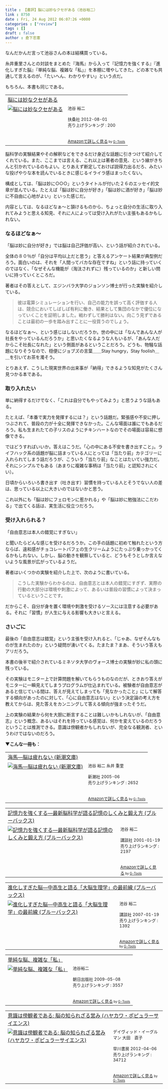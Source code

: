 ```yaml
---
title : 【書評】脳には妙なクセがある（池谷裕二）
link : 8750
date : Fri, 24 Aug 2012 06:07:26 +0000
categories : ["review"]
tags : []
draft : false
author : 倉下忠憲
---
```


なんだかんだ言って池谷さんの本は結構買っている。

糸井重里さんとの対談をまとめた『海馬』から入って『記憶力を強くする』『進化しすぎた脳』『単純な脳、複雑な「私」』を本棚に増やしてきた。どの本でも共通して言えるのが、「たいへん、わかりやすい」という点だ。

もちろん、本書も同じである。

<table  border="0" cellpadding="5"><tr><td colspan="2"><a href="http://www.amazon.co.jp/%E8%84%B3%E3%81%AB%E3%81%AF%E5%A6%99%E3%81%AA%E3%82%AF%E3%82%BB%E3%81%8C%E3%81%82%E3%82%8B-%E6%B1%A0%E8%B0%B7-%E8%A3%95%E4%BA%8C/dp/4594065252%3FSubscriptionId%3D15SMZCTB9V8NGR2TW082%26tag%3Drashita1000-22%26linkCode%3Dxm2%26camp%3D2025%26creative%3D165953%26creativeASIN%3D4594065252" target="_blank">脳には妙なクセがある</a><img src="http://www.assoc-amazon.jp/e/ir?t=rashita1000-22&l=ur2&o=9" width="1" height="1" style="border: none;" alt="" /></td></tr><tr><td valign="top"><a href="http://www.amazon.co.jp/%E8%84%B3%E3%81%AB%E3%81%AF%E5%A6%99%E3%81%AA%E3%82%AF%E3%82%BB%E3%81%8C%E3%81%82%E3%82%8B-%E6%B1%A0%E8%B0%B7-%E8%A3%95%E4%BA%8C/dp/4594065252%3FSubscriptionId%3D15SMZCTB9V8NGR2TW082%26tag%3Drashita1000-22%26linkCode%3Dxm2%26camp%3D2025%26creative%3D165953%26creativeASIN%3D4594065252" target="_blank"><img src="http://ecx.images-amazon.com/images/I/51v0CFyRRYL._SL160_.jpg" border="0" alt="脳には妙なクセがある" /></a></td><td valign="top"><font size="-1">池谷 裕二 <br /><br />扶桑社  2012-08-01<br />売り上げランキング : 200<br /><br /><br /><a href="http://www.amazon.co.jp/%E8%84%B3%E3%81%AB%E3%81%AF%E5%A6%99%E3%81%AA%E3%82%AF%E3%82%BB%E3%81%8C%E3%81%82%E3%82%8B-%E6%B1%A0%E8%B0%B7-%E8%A3%95%E4%BA%8C/dp/4594065252%3FSubscriptionId%3D15SMZCTB9V8NGR2TW082%26tag%3Drashita1000-22%26linkCode%3Dxm2%26camp%3D2025%26creative%3D165953%26creativeASIN%3D4594065252" target="_blank">Amazonで詳しく見る</a></font><font size="-2"> by <a href="http://www.goodpic.com/mt/aws/index.html" >G-Tools</a></font></td></tr></table>

脳科学の実験結果やその解釈などをできるだけ身近な話題に引きつけて紹介してくれている。また、ここまでは言える、これ以上は著者の意見、という線がきちんと引かれているのもよい。とりあえず断定しておけば説得力出るだろ、みたいな投げやりな本を読んでいるときに感じるイライラ感はまったくない。


構成としては、「脳は妙に○○○」というタイトルが付いた２６のエッセイ的文章が並んでいる。たとえば「脳は妙に自分が好き」「脳は妙に酒が好き」「脳は妙に不自由に心地がよい」といった感じだ。

内容としては、なるほどなぁ〜と頷けるものから、ちょっと自分の生活に取り入れてみようと思える知見、それに人によっては受け入れがたい主張もあるかもしれない。

<h3>なるほどなぁ〜</h3>
「脳は妙に自分が好き」では脳は自己評価が高い、という話が紹介されている。

全体の８０％が「自分は平均以上だと思う」と答えるアンケート結果が典型例だろう。面白いのは、それを「人間ってバカな存在ですね」という話に持っていくのではなく、「なぜそんな機能が（淘汰されずに）残っているのか」と新しい問いに持っていくところだ。

著者はその答えとして、エジンバラ大学のジョンソン博士が行った実験を紹介している。

<blockquote>
彼は電算シミュレーションを行い、自己の能力を誤って高く評価する人は、競合においてしばしば有利に働き、結果として集団のなかで優位になっていくことを証明しました。戦わずして勝利はない。向こう見ずであることは最初の一歩を踏み出すことに一役買うのでしょう。
</blockquote>

なるほどなぁ〜、という感じはしないだろうか。世の中には「なんであんな人が社長をやっているんだろうか」と思いたくなるような人もいるが、「あんな人だからこそ社長になれた」という側面があるということだろう。どうも、物騒な話題になりそうなので、穏便にジョブズの言葉＿＿Stay hungry，Stay foolish＿＿を引いてお茶を濁そう。

とりあえず、こうした現実世界の出来事が「納得」できるような知見がたくさん見つかる本である。
<h3>取り入れたい</h3>
単に納得するだけでなく、「これは自分でもやってみよう」と思うような話もある。

たとえば、「本番で実力を発揮するには？」という話題だ。緊張感や不安に押しつぶされて、普段の力が十全に発揮できなかった。こんな場面は誰にでもあるだろう。私も生まれたての子リスのようにチキンハートなのでその場面は容易に想像できる。

ではどうすればいいか。答えはこうだ。「心の中にある不安を書き出すこと」。ライフハック系の話題が脳に詰まっている人にとっては「当たり前」カテゴリーに入れられてしまう話だろうが、こういう「当たり前」なことはたいてい強力だ。それにシンプルでもある（あまりに複雑な事柄は「当たり前」と認知されにくい）。

日頃からいろいろ書き出す（吐き出す）習慣を持っている人とそうでない人の差は、思っている以上に大きいのではないかと思う。

これ以外にも「脳は妙にフェロモンに惹かれる」や「脳は妙に勉強法にこだわる」で出てくる話は、実生活に役立つだろう。
<h3>受け入れられる？</h3>
「自由意志は本人の錯覚にすぎない」

と聞いたらどんな感じを受けるだろうか。この手の話題に初めて触れたという方ならば、違和感がチョコレートパフェの生クリームようにたっぷり乗っかってくるかもしれない。しかし、脳の動きを観察していると、どうもそうとしか言えないような風景が広がっているようだ。

著者はいくつかの実験を紹介した上で、次のように書いている。

<blockquote>
こうした実験からわかるのは、自由意志とは本人の錯覚にすぎず、実際の行動の大部分は環境や刺激によって、あるいは普段の習慣によって決まっているということです。
</blockquote>

だからこそ、自分が身を置く環境や刺激を受けるソースには注意する必要がある。それに「習慣」が人生に与える影響も大きいと言える。

<h3>さいごに</h3>
最後の「自由意志は錯覚」という主張を受け入れると、「じゃあ、なぜそんなものが生まれたのか」という疑問が湧いてくる。たまたま？まあ、そういう答えもアリだろう。

本書の後半で紹介されているミネソタ大学のヴォース博士の実験が妙に私の頭に残っている。

その実験はモニター上で計算問題を解いてもらうものなのだが、ときおり答えがモニターに一瞬見えてしまうプログラムが仕込まれている。被験者が自由意志があると信じている間は、答えが見えてしまっても「見なかったこと」にして解答する傾向があったのに対して、「心に自由意志はない」という決定論の考え方を教えてからは、見た答えをカンニングして答える傾向が強まったそうだ。

上の実験の結果から何を大胆に断言することは難しいかもしれないが、「自由意志」という概念、あるいはそれを持っている感覚は、何かを変えているのだろうということは推測できる。意識は傍観者かもしれないが、完全なる観測者、というわけではないのだろう。

<strong>▼こんな一冊も：</strong>
<table  border="0" cellpadding="5"><tr><td colspan="2"><a href="http://www.amazon.co.jp/%E6%B5%B7%E9%A6%AC%E2%80%95%E8%84%B3%E3%81%AF%E7%96%B2%E3%82%8C%E3%81%AA%E3%81%84-%E6%96%B0%E6%BD%AE%E6%96%87%E5%BA%AB-%E6%B1%A0%E8%B0%B7-%E8%A3%95%E4%BA%8C/dp/4101183147%3FSubscriptionId%3D15SMZCTB9V8NGR2TW082%26tag%3Drashita1000-22%26linkCode%3Dxm2%26camp%3D2025%26creative%3D165953%26creativeASIN%3D4101183147" target="_blank">海馬―脳は疲れない (新潮文庫)</a><img src="http://www.assoc-amazon.jp/e/ir?t=rashita1000-22&l=ur2&o=9" width="1" height="1" style="border: none;" alt="" /></td></tr><tr><td valign="top"><a href="http://www.amazon.co.jp/%E6%B5%B7%E9%A6%AC%E2%80%95%E8%84%B3%E3%81%AF%E7%96%B2%E3%82%8C%E3%81%AA%E3%81%84-%E6%96%B0%E6%BD%AE%E6%96%87%E5%BA%AB-%E6%B1%A0%E8%B0%B7-%E8%A3%95%E4%BA%8C/dp/4101183147%3FSubscriptionId%3D15SMZCTB9V8NGR2TW082%26tag%3Drashita1000-22%26linkCode%3Dxm2%26camp%3D2025%26creative%3D165953%26creativeASIN%3D4101183147" target="_blank"><img src="http://ecx.images-amazon.com/images/I/51TQWTMSJTL._SL160_.jpg" border="0" alt="海馬―脳は疲れない (新潮文庫)" /></a></td><td valign="top"><font size="-1">池谷 裕二 糸井 重里 <br /><br />新潮社  2005-06<br />売り上げランキング : 2652<br /><br /><br /><a href="http://www.amazon.co.jp/%E6%B5%B7%E9%A6%AC%E2%80%95%E8%84%B3%E3%81%AF%E7%96%B2%E3%82%8C%E3%81%AA%E3%81%84-%E6%96%B0%E6%BD%AE%E6%96%87%E5%BA%AB-%E6%B1%A0%E8%B0%B7-%E8%A3%95%E4%BA%8C/dp/4101183147%3FSubscriptionId%3D15SMZCTB9V8NGR2TW082%26tag%3Drashita1000-22%26linkCode%3Dxm2%26camp%3D2025%26creative%3D165953%26creativeASIN%3D4101183147" target="_blank">Amazonで詳しく見る</a></font><font size="-2"> by <a href="http://www.goodpic.com/mt/aws/index.html" >G-Tools</a></font></td></tr></table>

<table  border="0" cellpadding="5"><tr><td colspan="2"><a href="http://www.amazon.co.jp/%E8%A8%98%E6%86%B6%E5%8A%9B%E3%82%92%E5%BC%B7%E3%81%8F%E3%81%99%E3%82%8B%E2%80%95%E6%9C%80%E6%96%B0%E8%84%B3%E7%A7%91%E5%AD%A6%E3%81%8C%E8%AA%9E%E3%82%8B%E8%A8%98%E6%86%B6%E3%81%AE%E3%81%97%E3%81%8F%E3%81%BF%E3%81%A8%E9%8D%9B%E3%81%88%E6%96%B9-%E3%83%96%E3%83%AB%E3%83%BC%E3%83%90%E3%83%83%E3%82%AF%E3%82%B9-%E6%B1%A0%E8%B0%B7-%E8%A3%95%E4%BA%8C/dp/4062573156%3FSubscriptionId%3D15SMZCTB9V8NGR2TW082%26tag%3Drashita1000-22%26linkCode%3Dxm2%26camp%3D2025%26creative%3D165953%26creativeASIN%3D4062573156" target="_blank">記憶力を強くする―最新脳科学が語る記憶のしくみと鍛え方 (ブルーバックス)</a><img src="http://www.assoc-amazon.jp/e/ir?t=rashita1000-22&l=ur2&o=9" width="1" height="1" style="border: none;" alt="" /></td></tr><tr><td valign="top"><a href="http://www.amazon.co.jp/%E8%A8%98%E6%86%B6%E5%8A%9B%E3%82%92%E5%BC%B7%E3%81%8F%E3%81%99%E3%82%8B%E2%80%95%E6%9C%80%E6%96%B0%E8%84%B3%E7%A7%91%E5%AD%A6%E3%81%8C%E8%AA%9E%E3%82%8B%E8%A8%98%E6%86%B6%E3%81%AE%E3%81%97%E3%81%8F%E3%81%BF%E3%81%A8%E9%8D%9B%E3%81%88%E6%96%B9-%E3%83%96%E3%83%AB%E3%83%BC%E3%83%90%E3%83%83%E3%82%AF%E3%82%B9-%E6%B1%A0%E8%B0%B7-%E8%A3%95%E4%BA%8C/dp/4062573156%3FSubscriptionId%3D15SMZCTB9V8NGR2TW082%26tag%3Drashita1000-22%26linkCode%3Dxm2%26camp%3D2025%26creative%3D165953%26creativeASIN%3D4062573156" target="_blank"><img src="http://ecx.images-amazon.com/images/I/51Z7FV7DT0L._SL160_.jpg" border="0" alt="記憶力を強くする―最新脳科学が語る記憶のしくみと鍛え方 (ブルーバックス)" /></a></td><td valign="top"><font size="-1">池谷 裕二 <br /><br />講談社  2001-01-19<br />売り上げランキング : 2197<br /><br /><br /><a href="http://www.amazon.co.jp/%E8%A8%98%E6%86%B6%E5%8A%9B%E3%82%92%E5%BC%B7%E3%81%8F%E3%81%99%E3%82%8B%E2%80%95%E6%9C%80%E6%96%B0%E8%84%B3%E7%A7%91%E5%AD%A6%E3%81%8C%E8%AA%9E%E3%82%8B%E8%A8%98%E6%86%B6%E3%81%AE%E3%81%97%E3%81%8F%E3%81%BF%E3%81%A8%E9%8D%9B%E3%81%88%E6%96%B9-%E3%83%96%E3%83%AB%E3%83%BC%E3%83%90%E3%83%83%E3%82%AF%E3%82%B9-%E6%B1%A0%E8%B0%B7-%E8%A3%95%E4%BA%8C/dp/4062573156%3FSubscriptionId%3D15SMZCTB9V8NGR2TW082%26tag%3Drashita1000-22%26linkCode%3Dxm2%26camp%3D2025%26creative%3D165953%26creativeASIN%3D4062573156" target="_blank">Amazonで詳しく見る</a></font><font size="-2"> by <a href="http://www.goodpic.com/mt/aws/index.html" >G-Tools</a></font></td></tr></table>

<table  border="0" cellpadding="5"><tr><td colspan="2"><a href="http://www.amazon.co.jp/%E9%80%B2%E5%8C%96%E3%81%97%E3%81%99%E3%81%8E%E3%81%9F%E8%84%B3%E2%80%95%E4%B8%AD%E9%AB%98%E7%94%9F%E3%81%A8%E8%AA%9E%E3%82%8B%E3%80%8C%E5%A4%A7%E8%84%B3%E7%94%9F%E7%90%86%E5%AD%A6%E3%80%8D%E3%81%AE%E6%9C%80%E5%89%8D%E7%B7%9A-%E3%83%96%E3%83%AB%E3%83%BC%E3%83%90%E3%83%83%E3%82%AF%E3%82%B9-%E6%B1%A0%E8%B0%B7-%E8%A3%95%E4%BA%8C/dp/4062575388%3FSubscriptionId%3D15SMZCTB9V8NGR2TW082%26tag%3Drashita1000-22%26linkCode%3Dxm2%26camp%3D2025%26creative%3D165953%26creativeASIN%3D4062575388" target="_blank">進化しすぎた脳―中高生と語る「大脳生理学」の最前線 (ブルーバックス)</a><img src="http://www.assoc-amazon.jp/e/ir?t=rashita1000-22&l=ur2&o=9" width="1" height="1" style="border: none;" alt="" /></td></tr><tr><td valign="top"><a href="http://www.amazon.co.jp/%E9%80%B2%E5%8C%96%E3%81%97%E3%81%99%E3%81%8E%E3%81%9F%E8%84%B3%E2%80%95%E4%B8%AD%E9%AB%98%E7%94%9F%E3%81%A8%E8%AA%9E%E3%82%8B%E3%80%8C%E5%A4%A7%E8%84%B3%E7%94%9F%E7%90%86%E5%AD%A6%E3%80%8D%E3%81%AE%E6%9C%80%E5%89%8D%E7%B7%9A-%E3%83%96%E3%83%AB%E3%83%BC%E3%83%90%E3%83%83%E3%82%AF%E3%82%B9-%E6%B1%A0%E8%B0%B7-%E8%A3%95%E4%BA%8C/dp/4062575388%3FSubscriptionId%3D15SMZCTB9V8NGR2TW082%26tag%3Drashita1000-22%26linkCode%3Dxm2%26camp%3D2025%26creative%3D165953%26creativeASIN%3D4062575388" target="_blank"><img src="http://ecx.images-amazon.com/images/I/5109lpQB6gL._SL160_.jpg" border="0" alt="進化しすぎた脳―中高生と語る「大脳生理学」の最前線 (ブルーバックス)" /></a></td><td valign="top"><font size="-1">池谷 裕二 <br /><br />講談社  2007-01-19<br />売り上げランキング : 1392<br /><br /><br /><a href="http://www.amazon.co.jp/%E9%80%B2%E5%8C%96%E3%81%97%E3%81%99%E3%81%8E%E3%81%9F%E8%84%B3%E2%80%95%E4%B8%AD%E9%AB%98%E7%94%9F%E3%81%A8%E8%AA%9E%E3%82%8B%E3%80%8C%E5%A4%A7%E8%84%B3%E7%94%9F%E7%90%86%E5%AD%A6%E3%80%8D%E3%81%AE%E6%9C%80%E5%89%8D%E7%B7%9A-%E3%83%96%E3%83%AB%E3%83%BC%E3%83%90%E3%83%83%E3%82%AF%E3%82%B9-%E6%B1%A0%E8%B0%B7-%E8%A3%95%E4%BA%8C/dp/4062575388%3FSubscriptionId%3D15SMZCTB9V8NGR2TW082%26tag%3Drashita1000-22%26linkCode%3Dxm2%26camp%3D2025%26creative%3D165953%26creativeASIN%3D4062575388" target="_blank">Amazonで詳しく見る</a></font><font size="-2"> by <a href="http://www.goodpic.com/mt/aws/index.html" >G-Tools</a></font></td></tr></table>

<table  border="0" cellpadding="5"><tr><td colspan="2"><a href="http://www.amazon.co.jp/%E5%8D%98%E7%B4%94%E3%81%AA%E8%84%B3%E3%80%81%E8%A4%87%E9%9B%91%E3%81%AA%E3%80%8C%E7%A7%81%E3%80%8D-%E6%B1%A0%E8%B0%B7%E8%A3%95%E4%BA%8C/dp/4255004323%3FSubscriptionId%3D15SMZCTB9V8NGR2TW082%26tag%3Drashita1000-22%26linkCode%3Dxm2%26camp%3D2025%26creative%3D165953%26creativeASIN%3D4255004323" target="_blank">単純な脳、複雑な「私」</a><img src="http://www.assoc-amazon.jp/e/ir?t=rashita1000-22&l=ur2&o=9" width="1" height="1" style="border: none;" alt="" /></td></tr><tr><td valign="top"><a href="http://www.amazon.co.jp/%E5%8D%98%E7%B4%94%E3%81%AA%E8%84%B3%E3%80%81%E8%A4%87%E9%9B%91%E3%81%AA%E3%80%8C%E7%A7%81%E3%80%8D-%E6%B1%A0%E8%B0%B7%E8%A3%95%E4%BA%8C/dp/4255004323%3FSubscriptionId%3D15SMZCTB9V8NGR2TW082%26tag%3Drashita1000-22%26linkCode%3Dxm2%26camp%3D2025%26creative%3D165953%26creativeASIN%3D4255004323" target="_blank"><img src="http://ecx.images-amazon.com/images/I/51d0cRN9gLL._SL160_.jpg" border="0" alt="単純な脳、複雑な「私」" /></a></td><td valign="top"><font size="-1">池谷裕二 <br /><br />朝日出版社  2009-05-08<br />売り上げランキング : 3557<br /><br /><br /><a href="http://www.amazon.co.jp/%E5%8D%98%E7%B4%94%E3%81%AA%E8%84%B3%E3%80%81%E8%A4%87%E9%9B%91%E3%81%AA%E3%80%8C%E7%A7%81%E3%80%8D-%E6%B1%A0%E8%B0%B7%E8%A3%95%E4%BA%8C/dp/4255004323%3FSubscriptionId%3D15SMZCTB9V8NGR2TW082%26tag%3Drashita1000-22%26linkCode%3Dxm2%26camp%3D2025%26creative%3D165953%26creativeASIN%3D4255004323" target="_blank">Amazonで詳しく見る</a></font><font size="-2"> by <a href="http://www.goodpic.com/mt/aws/index.html" >G-Tools</a></font></td></tr></table>

<table  border="0" cellpadding="5"><tr><td colspan="2"><a href="http://www.amazon.co.jp/%E6%84%8F%E8%AD%98%E3%81%AF%E5%82%8D%E8%A6%B3%E8%80%85%E3%81%A7%E3%81%82%E3%82%8B-%E8%84%B3%E3%81%AE%E7%9F%A5%E3%82%89%E3%82%8C%E3%81%96%E3%82%8B%E5%96%B6%E3%81%BF-%E3%83%8F%E3%83%A4%E3%82%AB%E3%83%AF%E3%83%BB%E3%83%9D%E3%83%94%E3%83%A5%E3%83%A9%E3%83%BC%E3%82%B5%E3%82%A4%E3%82%A8%E3%83%B3%E3%82%B9-%E3%83%87%E3%82%A4%E3%83%B4%E3%82%A3%E3%83%83%E3%83%89%E3%83%BB%E3%82%A4%E3%83%BC%E3%82%B0%E3%83%AB%E3%83%9E%E3%83%B3/dp/4152092920%3FSubscriptionId%3D15SMZCTB9V8NGR2TW082%26tag%3Drashita1000-22%26linkCode%3Dxm2%26camp%3D2025%26creative%3D165953%26creativeASIN%3D4152092920" target="_blank">意識は傍観者である: 脳の知られざる営み (ハヤカワ・ポピュラーサイエンス)</a><img src="http://www.assoc-amazon.jp/e/ir?t=rashita1000-22&l=ur2&o=9" width="1" height="1" style="border: none;" alt="" /></td></tr><tr><td valign="top"><a href="http://www.amazon.co.jp/%E6%84%8F%E8%AD%98%E3%81%AF%E5%82%8D%E8%A6%B3%E8%80%85%E3%81%A7%E3%81%82%E3%82%8B-%E8%84%B3%E3%81%AE%E7%9F%A5%E3%82%89%E3%82%8C%E3%81%96%E3%82%8B%E5%96%B6%E3%81%BF-%E3%83%8F%E3%83%A4%E3%82%AB%E3%83%AF%E3%83%BB%E3%83%9D%E3%83%94%E3%83%A5%E3%83%A9%E3%83%BC%E3%82%B5%E3%82%A4%E3%82%A8%E3%83%B3%E3%82%B9-%E3%83%87%E3%82%A4%E3%83%B4%E3%82%A3%E3%83%83%E3%83%89%E3%83%BB%E3%82%A4%E3%83%BC%E3%82%B0%E3%83%AB%E3%83%9E%E3%83%B3/dp/4152092920%3FSubscriptionId%3D15SMZCTB9V8NGR2TW082%26tag%3Drashita1000-22%26linkCode%3Dxm2%26camp%3D2025%26creative%3D165953%26creativeASIN%3D4152092920" target="_blank"><img src="http://ecx.images-amazon.com/images/I/41%2BQsAVkXtL._SL160_.jpg" border="0" alt="意識は傍観者である: 脳の知られざる営み (ハヤカワ・ポピュラーサイエンス)" /></a></td><td valign="top"><font size="-1">デイヴィッド・イーグルマン 大田　直子 <br /><br />早川書房  2012-04-06<br />売り上げランキング : 34712<br /><br /><br /><a href="http://www.amazon.co.jp/%E6%84%8F%E8%AD%98%E3%81%AF%E5%82%8D%E8%A6%B3%E8%80%85%E3%81%A7%E3%81%82%E3%82%8B-%E8%84%B3%E3%81%AE%E7%9F%A5%E3%82%89%E3%82%8C%E3%81%96%E3%82%8B%E5%96%B6%E3%81%BF-%E3%83%8F%E3%83%A4%E3%82%AB%E3%83%AF%E3%83%BB%E3%83%9D%E3%83%94%E3%83%A5%E3%83%A9%E3%83%BC%E3%82%B5%E3%82%A4%E3%82%A8%E3%83%B3%E3%82%B9-%E3%83%87%E3%82%A4%E3%83%B4%E3%82%A3%E3%83%83%E3%83%89%E3%83%BB%E3%82%A4%E3%83%BC%E3%82%B0%E3%83%AB%E3%83%9E%E3%83%B3/dp/4152092920%3FSubscriptionId%3D15SMZCTB9V8NGR2TW082%26tag%3Drashita1000-22%26linkCode%3Dxm2%26camp%3D2025%26creative%3D165953%26creativeASIN%3D4152092920" target="_blank">Amazonで詳しく見る</a></font><font size="-2"> by <a href="http://www.goodpic.com/mt/aws/index.html" >G-Tools</a></font></td></tr></table>


